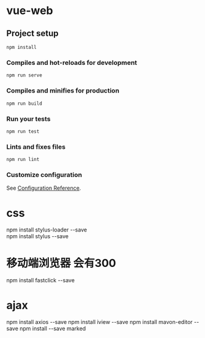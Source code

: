 # vue-web

## Project setup
```
npm install
```

### Compiles and hot-reloads for development
```
npm run serve
```

### Compiles and minifies for production
```
npm run build
```

### Run your tests
```
npm run test
```

### Lints and fixes files
```
npm run lint
```

### Customize configuration
See [Configuration Reference](https://cli.vuejs.org/config/).


# css
npm install stylus-loader --save     
npm install stylus --save  
# 移动端浏览器 会有300  
npm install fastclick --save
# ajax
npm install axios --save
npm install iview --save
npm install mavon-editor --save
npm install --save marked

